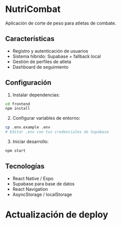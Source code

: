 # NutriCombat

Aplicación de corte de peso para atletas de combate.

## Características

- Registro y autenticación de usuarios
- Sistema híbrido: Supabase + fallback local
- Gestión de perfiles de atleta
- Dashboard de seguimiento

## Configuración

1. Instalar dependencias:
```bash
cd frontend
npm install
```

2. Configurar variables de entorno:
```bash
cp .env.example .env
# Editar .env con tus credenciales de Supabase
```

3. Iniciar desarrollo:
```bash
npm start
```

## Tecnologías

- React Native / Expo
- Supabase para base de datos
- React Navigation
- AsyncStorage / localStorage
# Actualización de deploy

